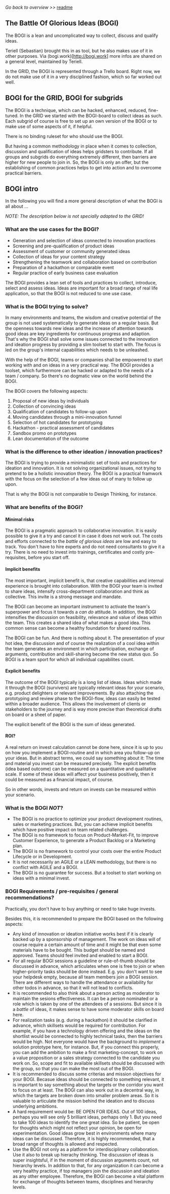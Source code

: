 _Go back to overview >>_ [readme](../README.md)

## The Battle Of Glorious Ideas (BOGI)

The BOGI is a lean and uncomplicated way to collect, discuss and qualify ideas.

Teriell (Sebastian) brought this in as tool, but he also makes use of it in other purposes.
Via (bogi.work)[http://bogi.work] more infos are shared on a general level, maintained by Teriell.

In the GRID, the BOGI is represented through a Trello board. Right now, we do not make use of it in a very disciplined fashion, which so far worked out well.

## BOGI for the GRID, BOGI for subgrids

The BOGI is a technique, which can be hacked, enhanced, reduced, fine-tuned.
In the GRID we started with the BOGI-board to collect ideas as such.
Each subgrid of course is free to set up an own version of the BOGI or to make use of some aspects of it, if helpful.

There is no binding ruleset for who should use the BOGI.

But having a common methodology in place when it comes to collection, discussion and qualification of ideas helps gridsters to contribute.
If all groups and subgrids do everything extremely different, then barriers are higher for new people to join in. So, the BOGI is only an offer, but the establishing of common practices helps to get into action and to overcome practical barriers.


## BOGI intro

In the following you will find a more general description of what the BOGI is all about ...

_NOTE: The description below is not specially adapted to the GRID!_

### What are the use cases for the BOGI?

 - Generation and selection of ideas connected to innovation practices
 - Screening and pre-qualification of product ideas
 - Assessment of customer or community generated ideas
 - Collection of ideas for your content strategy
 - Strengthening the teamwork and collaboration based on contribution
 - Preparation of a hackathon or comparable event
 - Regular practice of early business case evaluation

 The BOGI provides a lean set of tools and practices to collect, introduce, select and assess ideas.
 Ideas are important for a broad range of real life application, so that the BOGI is not reduced to one use case.

### What is the BOGI trying to solve?

In many environments and teams, the wisdom and creative potential of the group is not used systematically to generate ideas on a regular basis. But the openness towards new ideas and the increase of attention towards good ideas are key ingredients for continuous progress and adaption. That's why the BOGI shall solve some issues connected to the innovation and ideation progress by providing a slim toolset to start with. The focus is led on the group's internal capabilities which needs to be unleashed.

With the help of the BOGI, teams or companies shall be empowered to start working with and on ideas in a very practical way.
The BOGI provides a toolset, which furthermore can be hacked or adapted to the needs of a team / company. So there's no dogmatic view on the world behind the BOGI.

The BOGI covers the following aspects:

 1) Proposal of new ideas by individuals
 2) Collection of convincing ideas
 3) Qualification of candidates to follow-up upon
 4) Moving candidates through a mini-innovation funnel
 5) Selection of hot candidates for prototyping
 6) Hackathon - practical assessment of candidates
 7) Sandbox promo on prototypes
 8) Lean documentation of the outcome  

### What is the difference to other ideation / innovation practices?

The BOGI is trying to provide a minimalistic set of tools and practices for ideation and innovation.
It is not solving organizational issues, not trying to pretend to be a holistic innovation theory.
The BOGI is a practical framwork with the focus on the selection of a few ideas out of many to follow up upon.

That is why the BOGI is not comparable to Design Thinking, for instance.

### What are benefits of the BOGI?

#### Minimal risks

The BOGI is a pragmatic approach to collaborative innovation. 
It is easily possible to give it a try and cancel it in case it does not work out.
The costs and efforts connected to the _battle of glorious ideas_ are low and easy to track.
You don't have to hire experts and do not need consultants to give it a try.
There is no need to invest into trainings, certificates and costly pre-requisites, before you start off.

#### Implicit benefits

The most important, implicit benefit is, that creative capabilities and internal experience is brought into collaboration.
With the BOGI your team is invited to share ideas, intensify cross-department collaboration and think as collective.
This invite is a strong message and mandate. 

The BOGI can become an important instrument to activate the team's superpower and focus it towards a _can do_ attitude.
In addition, the BOGI intensifies the discussion on feasibility, relevance and value of ideas within the team. 
This creates a shared idea of what makes a good idea. This common sense can become a healthy foundation for shared routines.

The BOGI can be fun. And there is nothing about it.
The presentation of your hot idea, the discussion and of course the realization of a cool idea within the team generates an environment in which participation, exchange of arguments, contribution and skill-sharing become the new status quo. So BOGI is a team sport for which all individual capabilites count.

#### Explicit benefits

The outcome of the BOGI typically is a long list of ideas.
Ideas which made it through the BOGI (survivers) are typically relevant ideas for your scenario, e.g. product delighters or relevant improvements.
By also attaching the prototyping and review phase to the BOGI-flow, ideas can easily be tested within a broader audience.
This allows the involvement of clients or stakeholders to the journey and is way more precise than theoretical drafts on board or a sheet of paper.

The explicit benefit of the BOGI is the sum of ideas generated. 

#### ROI?

A real return on invest calculation cannot be done here, since it is up to you on how you implement a BOGI-routine and in which area you follow-up on your ideas.
But in abstract terms, we could say something about it:
The time and material you invest can be measured precisely. The explicit benefits (idea based outcome) can be measured on a quantitative and qualitative scale.
If some of these ideas will affect your business positively, then it could be measured as a financial impact, of course.

So in other words, invests and return on invests can be measured within your scenario.

### What is the BOGI  _NOT_?

 - The BOGI is no practice to optimize your product development routines, sales or marketing practices. But, you can achieve implicit benefits which have positive impact on team related challenges.
 - The BOGI is no framework to focus on Product-Market-Fit, to improve Customer Experience, to generate a Product Backlog or a Marketing plan.
 - The BOGI is no framework to control your costs over the entire Product Lifecycle or in Development.
 - It is not necessarily an AGILE or a LEAN methodology, but there is no conflict with AGILE and a BOGI.
 - The BOGI is no guarantee for success. But a toolset to start working on ideas with a minimal invest.

### BOGI Requirements / pre-requisites / general recommendations?

Practically, you don't have to buy anything or need to take huge invests. 

Besides this, it is recommended to prepare the BOGI based on the following aspects:

- Any kind of innovation or ideation initiative works best if it is clearly backed up by a sponsorship of management. The work on ideas will of course require a certain amount of time and it might be that even some materials have to be bought. This budget should be named and approved. Teams should feel invited and enabled to start a BOGI.
- For all regular BOGI sessions a guideline or rule-of-thumb should be discussed in advance, which articulates when one is free to join or when higher-priority tasks should be done instead. E.g. you don't want to see your helpdesk empty, because all team members join a BOGI session. There are different ways to handle the attendance or availability for other todos in advance, so that it will not lead to conflicts.
- It is recommended to also think about a person acting as moderator to maintain the sesions effectiveness. It can be a person nominated or a role which is taken by one of the attendees of a sessions. But since it is a _battle_ of ideas, it makes sense to have some moderator skills on board here.
- For realization tasks (e.g. during a hackathon) it should be clarified in advance, which skillsets would be required for contribution. For example, if you have a technology driven offering and the ideas on the shortlist would be connected to highly technical tasks, then the barriers would be high. Not everyone would have the background to _implement_ a solution prototype here, for instance. But, if you connect this properly, you can add the ambition to make a first marketing-concept, to work on a value proposition or a sales strategy connected to the candidate you work on. So, scope and fit to available skillsets should be discussed with the group, so that you can make the most out of the BOGI.
- It is recommended to discuss some criterias and mission objectives for your BOGI. Becasue ideas should be connected to something relevant, it is important to say something about the targets or the corridor you want to focus on at least. The BOGI can also work out in a decentral way, in which the targets are broken down into smaller problem areas. So it is valuable to articulate the mission behind the ideation and to discuss underlying ambitions.
- A hard requirement would be: BE OPEN FOR IDEAS. Out of 100 ideas, perhaps you will see only 5 brilliant ideas, perhaps only 1. But you need to take 100 ideas to identify the one great idea. So be patient, be open for thoughts which might not reflect your opinion, be open for experimentation. Good ideas grow best in environments where many ideas can be discussed. Therefore, it is highly recommended, that a broad range of thoughts is allowed and respected.
- Use the BOGI not only as a platform for interdisciplinary collaboration. Use it also to break up hierachy thinking. The discussion of ideas is super insightsful, if in the moment of discussion arguments count, not hierarchy levels. In addition to that, for any organization it can become a very healthy practice, if top managers join the discussion and ideation as any other employee. Therefore, the BOGI can become a vital platform for exchange of thoughts between teams, disciplines and hierarchy levels.
